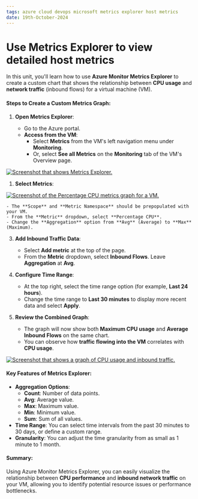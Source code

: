 ```yaml
---
tags: azure cloud devops microsoft metrics explorer host metrics
date: 19th-October-2024
---
```


# Use Metrics Explorer to view detailed host metrics

In this unit, you'll learn how to use **Azure Monitor Metrics Explorer** to create a custom chart that shows the relationship between **CPU usage** and **network traffic** (inbound flows) for a virtual machine (VM).

#### Steps to Create a Custom Metrics Graph:

1. **Open Metrics Explorer**:
    
    - Go to the Azure portal.
    - **Access from the VM**:
        - Select **Metrics** from the VM's left navigation menu under **Monitoring**.
        - Or, select **See all Metrics** on the **Monitoring** tab of the VM's Overview page.

[![Screenshot that shows Metrics Explorer.](https://learn.microsoft.com/en-us/training/modules/monitor-azure-vm-using-diagnostic-data/media/metrics-explorer.png)](https://learn.microsoft.com/en-us/training/modules/monitor-azure-vm-using-diagnostic-data/media/metrics-explorer.png#lightbox)

1. **Select Metrics**:

[![Screenshot of the Percentage CPU metrics graph for a VM.](https://learn.microsoft.com/en-us/training/modules/monitor-azure-vm-using-diagnostic-data/media/3-view-host-level-metrics.png)](https://learn.microsoft.com/en-us/training/modules/monitor-azure-vm-using-diagnostic-data/media/3-view-host-level-metrics.png#lightbox)

    - The **Scope** and **Metric Namespace** should be prepopulated with your VM.
    - From the **Metric** dropdown, select **Percentage CPU**.
    - Change the **Aggregation** option from **Avg** (Average) to **Max** (Maximum).
3. **Add Inbound Traffic Data**:
    
    - Select **Add metric** at the top of the page.
    - From the **Metric** dropdown, select **Inbound Flows**. Leave **Aggregation** at **Avg**.
4. **Configure Time Range**:
    
    - At the top right, select the time range option (for example, **Last 24 hours**).
    - Change the time range to **Last 30 minutes** to display more recent data and select **Apply**.
5. **Review the Combined Graph**:
    
    - The graph will now show both **Maximum CPU usage** and **Average Inbound Flows** on the same chart.
    - You can observe how **traffic flowing into the VM** correlates with **CPU usage**.

[![Screenshot that shows a graph of CPU usage and inbound traffic.](https://learn.microsoft.com/en-us/training/modules/monitor-azure-vm-using-diagnostic-data/media/3-metric-graph.png)](https://learn.microsoft.com/en-us/training/modules/monitor-azure-vm-using-diagnostic-data/media/3-metric-graph.png#lightbox)

#### Key Features of Metrics Explorer:

- **Aggregation Options**:
    - **Count**: Number of data points.
    - **Avg**: Average value.
    - **Max**: Maximum value.
    - **Min**: Minimum value.
    - **Sum**: Sum of all values.
- **Time Range**: You can select time intervals from the past 30 minutes to 30 days, or define a custom range.
- **Granularity**: You can adjust the time granularity from as small as 1 minute to 1 month.

#### Summary:

Using Azure Monitor Metrics Explorer, you can easily visualize the relationship between **CPU performance** and **inbound network traffic** on your VM, allowing you to identify potential resource issues or performance bottlenecks.